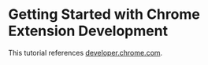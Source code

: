 # Getting Started with Chrome Extension Development

This tutorial references [developer.chrome.com](https://developer.chrome.com/docs/extensions/get-started).

